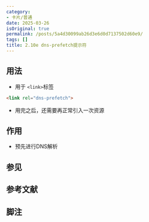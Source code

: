```yaml
---
category:
- 卡片/普通
date: 2025-03-26
isOriginal: true
permalink: /posts/5a4d30099ab26d3e6d0d7137502d60e9/
tags: []
title: 2.10e dns-prefetch提示符
---
```

## 用法
- 用于 `<link>`标签
```html
<link rel="dns-prefetch">
```
- 用完之后，还需要再正常引入一次资源

## 作用
- 预先进行DNS解析

## 参见
## 参考文献
## 脚注

